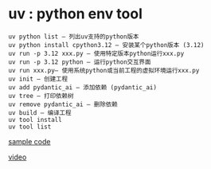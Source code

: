uv : python env tool
=====================

```
uv python list — 列出uv支持的python版本
uv python install cpython3.12 — 安装某个python版本 (3.12)
uv run -p 3.12 xxx.py — 使用特定版本python运行xxx.py
uv run -p 3.12 python — 运行python交互界面
uv run xxx.py— 使用系统python或当前工程的虚拟环境运行xxx.py
uv init — 创建工程
uv add pydantic_ai — 添加依赖 (pydantic_ai)
uv tree — 打印依赖树
uv remove pydantic_ai — 删除依赖
uv build — 编译工程
uv tool install
uv tool list
```

[sample code](https://www.youtube.com/redirect?event=video_description&redir_token=QUFFLUhqbXZ2MHBQdUlQTU5PVEFnUDA2LW9qdDY2VVBUQXxBQ3Jtc0tucWpYLXB2bmZINVdvQktuaUo1SE1sTXB6ZHFmbFhIUG9KNXBtU2stdkxqaHhVb2pwTmFvNk1mZENCbmlzV3JyRDNDR1FQZmYyaGtabUY5ZVNPYmVmZlBHN3RFYjhFS3Q0bUVFX0ZlZDFGVXBUdk5yOA&q=https%3A%2F%2Fgist.github.com%2Fcradiator%2Fb486a3148be3ab63ae7d0c5376fcf783&v=aVXs8lb7i9U)

[video](https://www.youtube.com/watch?v=aVXs8lb7i9U)


